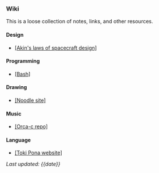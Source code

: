 ### Wiki

This is a loose collection of notes, links, and other resources.

#### Design
- [[Akin's laws of spacecraft design]](https://spacecraft.ssl.umd.edu/akins_laws.html)

#### Programming
- [[Bash]](https://devhints.io/bash)

#### Drawing
- [[Noodle site]](https://hundredrabbits.github.io/Noodle)

#### Music
- [[Orca-c repo]](https://github.com/hundredrabbits/Orca-c)

#### Language
- [[Toki Pona website]](https://tokipona.org/)

*Last updated: {{date}}*

